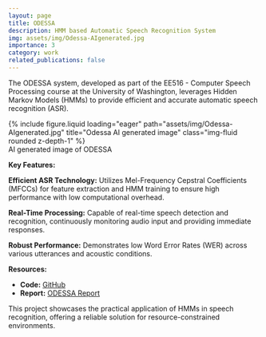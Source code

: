 ```yaml
---
layout: page
title: ODESSA
description: HMM based Automatic Speech Recognition System
img: assets/img/Odessa-AIgenerated.jpg
importance: 3
category: work
related_publications: false
---
```


The ODESSA system, developed as part of the EE516 - Computer Speech Processing course at the University of Washington, leverages Hidden Markov Models (HMMs) to provide efficient and accurate automatic speech recognition (ASR).

<div class="row">
<div class="row">
    <div class="col-sm mt-3 mt-md-0">
        {% include figure.liquid loading="eager" path="assets/img/Odessa-AIgenerated.jpg" title="Odessa AI generated image" class="img-fluid rounded z-depth-1" %}
    </div>
</div>
<div class="caption">
    AI generated image of ODESSA
</div>

**Key Features:**

**Efficient ASR Technology:** Utilizes Mel-Frequency Cepstral Coefficients (MFCCs) for feature extraction and HMM training to ensure high performance with low computational overhead.

**Real-Time Processing:** Capable of real-time speech detection and recognition, continuously monitoring audio input and providing immediate responses.

**Robust Performance:**  Demonstrates low Word Error Rates (WER) across various utterances and acoustic conditions.

**Resources:**
- **Code:** [GitHub](https://github.com/deekshaprabhu7/Odessa)
- **Report:** [ODESSA Report](/assets/pdf/ODESSA.pdf)


This project showcases the practical application of HMMs in speech recognition, offering a reliable solution for resource-constrained environments.

